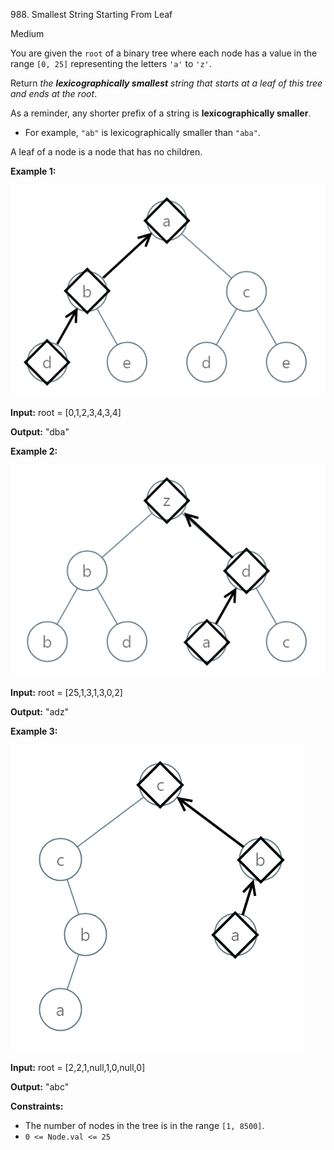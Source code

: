 988\. Smallest String Starting From Leaf

Medium

You are given the `root` of a binary tree where each node has a value in the range `[0, 25]` representing the letters `'a'` to `'z'`.

Return _the **lexicographically smallest** string that starts at a leaf of this tree and ends at the root_.

As a reminder, any shorter prefix of a string is **lexicographically smaller**.

*   For example, `"ab"` is lexicographically smaller than `"aba"`.

A leaf of a node is a node that has no children.

**Example 1:**

![](tree1.png)

**Input:** root = [0,1,2,3,4,3,4]

**Output:** "dba"

**Example 2:**

![](tree2.png)

**Input:** root = [25,1,3,1,3,0,2]

**Output:** "adz"

**Example 3:**

![](tree3.png)

**Input:** root = [2,2,1,null,1,0,null,0]

**Output:** "abc"

**Constraints:**

*   The number of nodes in the tree is in the range `[1, 8500]`.
*   `0 <= Node.val <= 25`